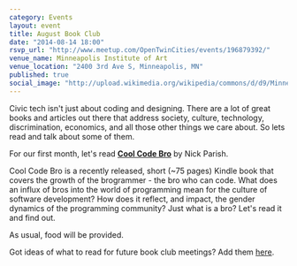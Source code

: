 ```yaml
---
category: Events
layout: event
title: August Book Club
date: "2014-08-14 18:00"
rsvp_url: "http://www.meetup.com/OpenTwinCities/events/196879392/"
venue_name: Minneapolis Institute of Art
venue_location: "2400 3rd Ave S, Minneapolis, MN"
published: true
social_image: "http://upload.wikimedia.org/wikipedia/commons/d/d9/Minneapolis_Institute_of_Arts.jpg"
---
```


Civic tech isn't just about coding and designing. There are a lot of great books and articles out there that address society, culture, technology, discrimination, economics, and all those other things we care about. So lets read and talk about some of them. 

For our first month, let's read [**Cool Code Bro**](http://www.amazon.com/Cool-Code-Bro-Brogrammers-Anxiety-ebook/dp/B00L9NO4DQ) by Nick Parish.

Cool Code Bro is a recently released, short (~75 pages) Kindle book that covers the growth of the brogrammer - the bro who can code. What does an influx of bros into the world of programming mean for the culture of software development? How does it reflect, and impact, the gender dynamics of the programming community? Just what is a bro? Let's read it and find out.

As usual, food will be provided.

Got ideas of what to read for future book club meetings? Add them [here]( https://workflowy.com/shared/7c2f4fb4-41d4-d38d-55c7-ec631e6d0436/).